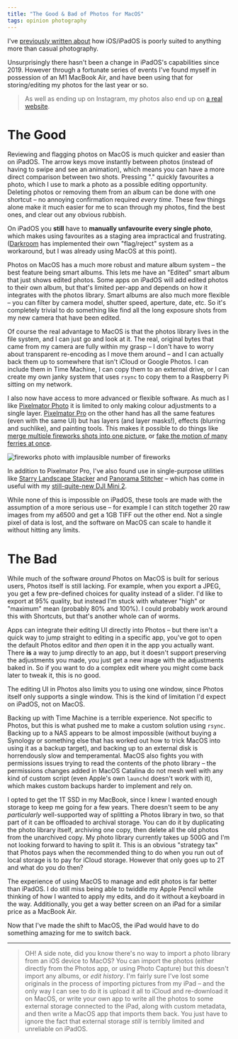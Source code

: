 ```yaml
---
title: "The Good & Bad of Photos for MacOS"
tags: opinion photography
---
```


I've [previously written about](https://willhbr.net/2019/11/02/impracticalities-of-ios-photo-management-for-photographers/) how iOS/iPadOS is poorly suited to anything more than casual photography.

Unsurprisingly there hasn't been a change in iPadOS's capabilities since 2019. However through a fortunate series of events I've found myself in possession of an M1 MacBook Air, and have been using that for storing/editing my photos for the last year or so.

> As well as ending up on Instagram, my photos also end up on [a real website](https://pics.willhbr.net).

# The Good

Reviewing and flagging photos on MacOS is much quicker and easier than on iPadOS. The arrow keys move instantly between photos (instead of having to swipe and see an animation), which means you can have a more direct comparison between two shots. Pressing "." quickly favourites a photo, which I use to mark a photo as a possible editing opportunity. Deleting photos or removing them from an album can be done with one shortcut – no annoying confirmation required _every time_. These few things alone make it much easier for me to scan through my photos, find the best ones, and clear out any obvious rubbish.

On iPadOS you **still** have to **manually unfavourite every single photo**, which makes using favourites as a staging area impractical and frustrating. ([Darkroom](https://darkroom.co) has implemented their own "flag/reject" system as a workaround, but I was already using MacOS at this point).

Photos on MacOS has a much more robust and mature album system – the best feature being smart albums. This lets me have an "Edited" smart album that just shows edited photos. Some apps on iPadOS will add edited photos to their own album, but that's limited per-app and depends on how it integrates with the photos library. Smart albums are also much more flexible – you can filter by camera model, shutter speed, aperture, date, etc. So it's completely trivial to do something like find all the long exposure shots from my new camera that have been edited.

Of course the real advantage to MacOS is that the photos library lives in the file system, and I can just go and look at it. The real, original bytes that came from my camera are fully within my grasp – I don't have to worry about transparent re-encoding as I move them around – and I can actually back them up to somewhere that isn't iCloud or Google Photos. I can include them in Time Machine, I can copy them to an external drive, or I can create my own janky system that uses `rsync` to copy them to a Raspberry Pi sitting on my network.

I also now have access to more advanced or flexible software. As much as I like [Pixelmator Photo](https://www.pixelmator.com/photo/) it is limited to only making colour adjustments to a single layer. [Pixelmator Pro](https://www.pixelmator.com/pro/) on the other hand has all the same features (even with the same UI) but has layers (and layer masks!), effects (blurring and suchlike), and painting tools. This makes it possible to do things like [merge multiple fireworks shots into one picture](https://pics.willhbr.net/2022/01/01/post.html), or [fake the motion of many ferries at once](https://pics.willhbr.net/2021/12/28/post.html).

![fireworks photo with implausible number of fireworks](https://pics.willhbr.net/photos/2022-01-01.jpeg)

In addition to Pixelmator Pro, I've also found use in single-purpose utilities like [Starry Landscape Stacker](https://sites.google.com/site/starrylandscapestacker/home) and [Panorama Stitcher](https://www.panoramastitcher.com) – which has come in useful with my [still-quite-new DJI Mini 2](https://pics.willhbr.net/2022/02/06/post.html).

While none of this is impossible on iPadOS, these tools are made with the assumption of a more serious use – for example I can stitch together 20 raw images from my a6500 and get a 1GB TIFF out the other end. Not a single pixel of data is lost, and the software on MacOS can scale to handle it without hitting any limits.

# The Bad

While much of the software _around_ Photos on MacOS is built for serious users, Photos itself is still lacking. For example, when you export a JPEG, you get a few pre-defined choices for quality instead of a slider. I'd like to export at 95% quality, but instead I'm stuck with whatever "high" or "maximum" mean (probably 80% and 100%). I could probably work around this with Shortcuts, but that's another whole can of worms.

Apps can integrate their editing UI directly into Photos – but there isn't a quick way to jump straight to editing in a specific app, you've got to open the default Photos editor and _then_ open it in the app you actually want. There **is** a way to jump directly to an app, but it doesn't support preserving the adjustments you made, you just get a new image with the adjustments baked in. So if you want to do a complex edit where you might come back later to tweak it, this is no good.

The editing UI in Photos also limits you to using one window, since Photos itself only supports a single window. This is the kind of limitation I'd expect on iPadOS, not on MacOS.

Backing up with Time Machine is a terrible experience. Not specific to Photos, but this is what pushed me to make a custom solution using `rsync`. Backing up to a NAS appears to be almost impossible (without buying a Synology or something else that has worked out how to trick MacOS into using it as a backup target), and backing up to an external disk is horrendously slow and temperamental. MacOS also fights you with permissions issues trying to read the contents of the photo library – the permissions changes added in MacOS Catalina do not mesh well with any kind of custom script (even Apple's own `launchd` doesn't work with it), which makes custom backups harder to implement and rely on.

I opted to get the 1T SSD in my MacBook, since I knew I wanted enough storage to keep me going for a few years. There doesn't seem to be any _particularly_ well-supported way of splitting a Photos library in two, so that part of it can be offloaded to archival storage. You can do it by duplicating the photo library itself, archiving one copy, then delete all the old photos from the unarchived copy. My photo library currently takes up 500G and I'm not looking forward to having to split it. This is an obvious "strategy tax" that Photos pays when the recommended thing to do when you run out of local storage is to pay for iCloud storage. However that only goes up to 2T and what do you do then?

The experience of using MacOS to manage and edit photos is far better than iPadOS. I do still miss being able to twiddle my Apple Pencil while thinking of how I wanted to apply my edits, and do it without a keyboard in the way. Additionally, you get a way better screen on an iPad for a similar price as a MacBook Air.

Now that I've made the shift to MacOS, the iPad would have to do something amazing for me to switch back.

---

> OH! A side note, did you know there's no way to import a photo library from an iOS device to MacOS? You can import the photos (either directly from the Photos app, or using Photo Capture) but this doesn't import any albums, or _edit history_. I'm fairly sure I've lost some originals in the process of importing pictures from my iPad – and the only way I can see to do it is upload it all to iCloud and re-download it on MacOS, or write your own app to write all the photos to some external storage connected to the iPad, along with custom metadata, and then write a MacOS app that imports them back. You just have to ignore the fact that external storage _still_ is terribly limited and unreliable on iPadOS.
